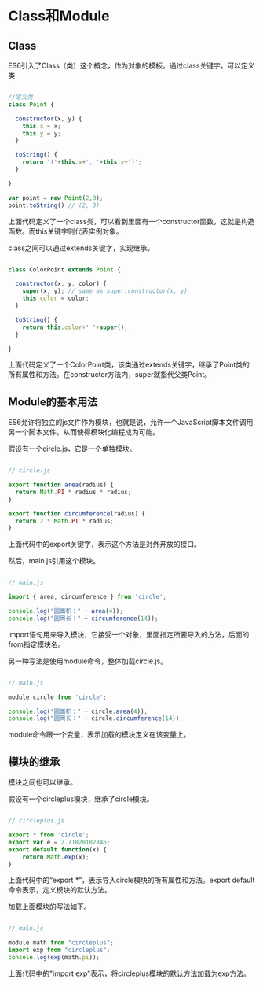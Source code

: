 # Class和Module

## Class

ES6引入了Class（类）这个概念，作为对象的模板。通过class关键字，可以定义类

```javascript

//定义类
class Point {

  constructor(x, y) {
    this.x = x;
    this.y = y;
  }

  toString() {
    return '('+this.x+', '+this.y+')';
  }

}

var point = new Point(2,3);
point.toString() // (2, 3)

```

上面代码定义了一个class类，可以看到里面有一个constructor函数，这就是构造函数。而this关键字则代表实例对象。

class之间可以通过extends关键字，实现继承。

```javascript

class ColorPoint extends Point {

  constructor(x, y, color) {
    super(x, y); // same as super.constructor(x, y)
    this.color = color;
  }

  toString() {
    return this.color+' '+super();
  }

}

```

上面代码定义了一个ColorPoint类，该类通过extends关键字，继承了Point类的所有属性和方法。在constructor方法内，super就指代父类Point。

## Module的基本用法

ES6允许将独立的js文件作为模块，也就是说，允许一个JavaScript脚本文件调用另一个脚本文件，从而使得模块化编程成为可能。

假设有一个circle.js，它是一个单独模块。

```javascript

// circle.js

export function area(radius) {
  return Math.PI * radius * radius;
}

export function circumference(radius) {
  return 2 * Math.PI * radius;
}

```

上面代码中的export关键字，表示这个方法是对外开放的接口。

然后，main.js引用这个模块。

```javascript

// main.js

import { area, circumference } from 'circle';

console.log("圆面积：" + area(4));
console.log("圆周长：" + circumference(14));

```

import语句用来导入模块，它接受一个对象，里面指定所要导入的方法，后面的from指定模块名。

另一种写法是使用module命令，整体加载circle.js。

```javascript

// main.js

module circle from 'circle';

console.log("圆面积：" + circle.area(4));
console.log("圆周长：" + circle.circumference(14));

```

module命令跟一个变量，表示加载的模块定义在该变量上。

## 模块的继承

模块之间也可以继承。

假设有一个circleplus模块，继承了circle模块。

```javascript

// circleplus.js

export * from 'circle';
export var e = 2.71828182846;
export default function(x) {
    return Math.exp(x);
}

```

上面代码中的“export *”，表示导入circle模块的所有属性和方法。export default命令表示，定义模块的默认方法。

加载上面模块的写法如下。

```javascript

// main.js

module math from "circleplus";
import exp from "circleplus";
console.log(exp(math.pi));

```

上面代码中的"import exp"表示，将circleplus模块的默认方法加载为exp方法。
